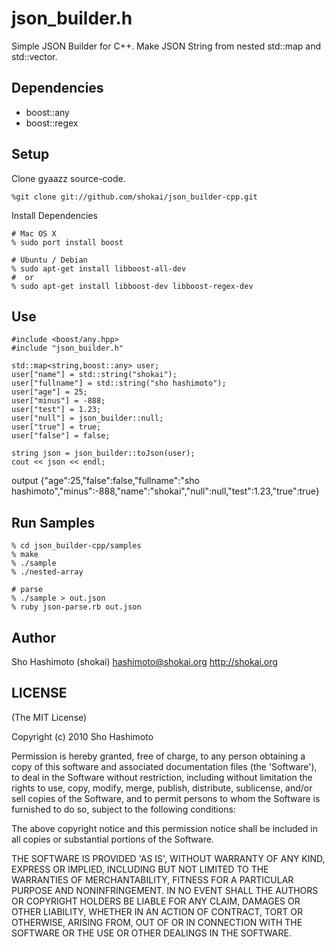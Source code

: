 json_builder.h
======

Simple JSON Builder for C++.
Make JSON String from nested std::map and std::vector.

Dependencies
------------

* boost::any
* boost::regex

Setup
-----

Clone gyaazz source-code.

    %git clone git://github.com/shokai/json_builder-cpp.git

Install Dependencies

    # Mac OS X
    % sudo port install boost

    # Ubuntu / Debian
    % sudo apt-get install libboost-all-dev
    #  or
    % sudo apt-get install libboost-dev libboost-regex-dev


Use
---

    #include <boost/any.hpp>
    #include "json_builder.h"

    std::map<string,boost::any> user;
    user["name"] = std::string("shokai");
    user["fullname"] = std::string("sho hashimoto");
    user["age"] = 25;
    user["minus"] = -888;
    user["test"] = 1.23;
    user["null"] = json_builder::null;
    user["true"] = true;
    user["false"] = false;
  
    string json = json_builder::toJson(user);
    cout << json << endl;

output
    {"age":25,"false":false,"fullname":"sho hashimoto","minus":-888,"name":"shokai","null":null,"test":1.23,"true":true}  


Run Samples
-----------

    % cd json_builder-cpp/samples
    % make
    % ./sample
    % ./nested-array

    # parse
    % ./sample > out.json
    % ruby json-parse.rb out.json


Author
------

Sho Hashimoto (shokai)
hashimoto@shokai.org
http://shokai.org



LICENSE
-------

(The MIT License)

Copyright (c) 2010 Sho Hashimoto

Permission is hereby granted, free of charge, to any person obtaining
a copy of this software and associated documentation files (the
'Software'), to deal in the Software without restriction, including
without limitation the rights to use, copy, modify, merge, publish,
distribute, sublicense, and/or sell copies of the Software, and to
permit persons to whom the Software is furnished to do so, subject to
the following conditions:

The above copyright notice and this permission notice shall be
included in all copies or substantial portions of the Software.

THE SOFTWARE IS PROVIDED 'AS IS', WITHOUT WARRANTY OF ANY KIND,
EXPRESS OR IMPLIED, INCLUDING BUT NOT LIMITED TO THE WARRANTIES OF
MERCHANTABILITY, FITNESS FOR A PARTICULAR PURPOSE AND NONINFRINGEMENT.
IN NO EVENT SHALL THE AUTHORS OR COPYRIGHT HOLDERS BE LIABLE FOR ANY
CLAIM, DAMAGES OR OTHER LIABILITY, WHETHER IN AN ACTION OF CONTRACT,
TORT OR OTHERWISE, ARISING FROM, OUT OF OR IN CONNECTION WITH THE
SOFTWARE OR THE USE OR OTHER DEALINGS IN THE SOFTWARE.